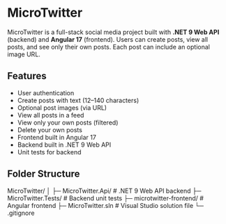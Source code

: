 # MicroTwitter

MicroTwitter is a full-stack social media project built with **.NET 9 Web API** (backend) and **Angular 17** (frontend). Users can create posts, view all posts, and see only their own posts. Each post can include an optional image URL.

## Features

- User authentication
- Create posts with text (12–140 characters)
- Optional post images (via URL)
- View all posts in a feed
- View only your own posts (filtered)
- Delete your own posts
- Frontend built in Angular 17
- Backend built in .NET 9 Web API
- Unit tests for backend

## Folder Structure

MicroTwitter/
│
├─ MicroTwitter.Api/ # .NET 9 Web API backend
├─ MicroTwitter.Tests/ # Backend unit tests
├─ microtwitter-frontend/ # Angular frontend
├─ MicroTwitter.sln # Visual Studio solution file
└─ .gitignore

